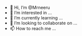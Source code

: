 - 👋 Hi, I’m @Mrneeru
- 👀 I’m interested in ...
- 🌱 I’m currently learning ...
- 💞️ I’m looking to collaborate on ...
- 📫 How to reach me ...

<!---
Mrneeru/Mrneeru is a ✨ special ✨ repository because its `README.md` (this file) appears on your GitHub profile.
You can click the Preview link to take a look at your changes.
--->
